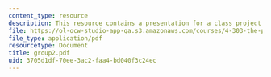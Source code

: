 ```yaml
---
content_type: resource
description: This resource contains a presentation for a class project.
file: https://ol-ocw-studio-app-qa.s3.amazonaws.com/courses/4-303-the-production-of-space-art-architecture-and-urbanism-in-dialogue-fall-2006/3705d1df70ee3ac2faa4bd040f3c24ec_group2.pdf
file_type: application/pdf
resourcetype: Document
title: group2.pdf
uid: 3705d1df-70ee-3ac2-faa4-bd040f3c24ec
---
```

